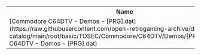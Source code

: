 <table>
<tr><th>Name</th><th>Size</th></tr>
<tr><td>[Commodore C64DTV - Demos - [PRG].dat](https://raw.githubusercontent.com/open-retrogaming-archive/dat-catalog/main/root/basic/TOSEC/Commodore/C64DTV/Demos/[PRG]/Commodore C64DTV - Demos - [PRG].dat)</td><td>9299</td></tr>
</table>
